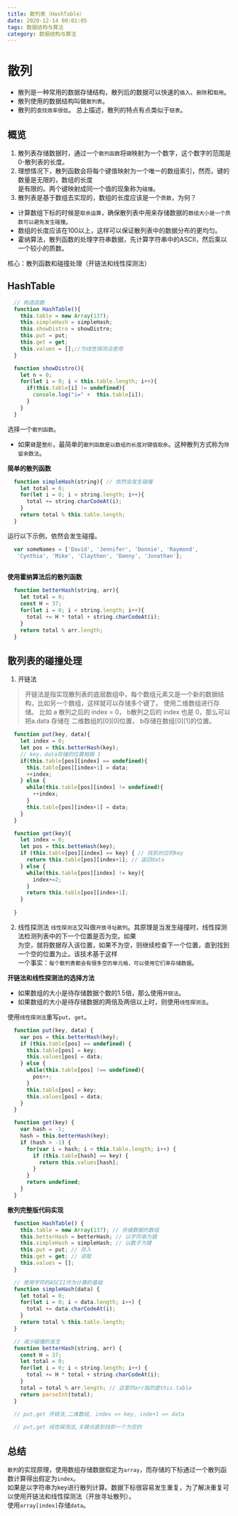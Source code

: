 ```yaml
---
title: 散列表（HashTable）
date: 2020-12-14 00:01:05
tags: 数据结构与算法
category: 数据结构与算法
---
```


# 散列
- 散列是一种常用的数据存储结构，散列后的数据可以快速的`插入`、`删除`和`取用`。 
- 散列使用的数据结构叫做`散列表`。
- 散列的`查找效率很低`。
总上描述，散列的特点有点类似于`链表`。

## 概览
1. 散列表存储数据时，通过一个`散列函数`将`键`映射为一个数字，这个数字的范围是0-散列表的长度。
2. 理想情况下，散列函数会将每个键值映射为一个唯一的数组索引，然而，键的数量是无限的，数组的长度  
是有限的。两个键映射成同一个值的现象称为`碰撞`。
3. 散列表是基于数组去实现的，数组的长度应该是一个`质数`，为何？
- 计算数组下标的时候是`取余运算`，确保散列表中用来存储数据的`数组大小是一个质数可以避免发生碰撞`。
- 数组的长度应该在100以上，这样可以保证散列表中的数据分布的更均匀。
- 霍纳算法，散列函数的处理字符串数据，先计算字符串中的ASCII，然后乘以一个较小的质数。

核心：散列函数和碰撞处理（开链法和线性探测法）

## HashTable

``` js
  // 构造函数
  function HashTable(){
    this.table = new Array(137);
    this.simpleHash = simpleHash;
    this.showDistro = showDistro;
    this.put = put;
    this.get = get;
    this.values = [];//为线性探测法使用
  }

  function showDistro(){
    let n = 0;
    for(let i = 0; i < this.table.length; i++){
      if(this.table[i] != undefined){
        console.log("i=" +  this.table[i]);
      }
    }
  }

```
选择一个`散列函数`。
- 如果`键`是`整形`，最简单的`散列函数是以数组的长度对键值取余`。这种散列方式称为`除留余数法`。

**简单的散列函数**

``` js
  function simpleHash(string){ // 依然会发生碰撞
    let total = 0;
    for(let i = 0; i < string.length; i++){
      total += string.charCodeAt(i);
    }
    return total % this.table.length;
  }
```
运行以下示例，依然会发生碰撞。
``` js
  var someNames = ['David', 'Jennifer', 'Donnie', 'Raymond',
   'Cynthia', 'Mike', 'Claython', 'Danny', 'Jonathan'];
   
```

**使用霍纳算法后的散列函数**

``` js
  function betterHash(string, arr){
    let total = 0;
    const H = 37;
    for(let i = 0; i < string.length; i++){
      total += H * total + string.charCodeAt(i);
    }
    return total % arr.length;
  }
```

## 散列表的碰撞处理
1. 开链法
> 开链法是指实现散列表的底层数组中，每个数组元素又是一个新的数据结构，比如另一个数组，这样就可以存储多个键了。
> 使用二维数组进行存储。
比如 a 散列之后的 index = 0， b散列之后的 index 也是 0，那么可以把a.data 存储在 二维数组的[0][0]位置，
b存储在数组[0][1]的位置。

``` js
  function put(key, data){
    let index = 0;
    let pos = this.betterHash(key);
    // key，data存储的位置相隔 1
    if(this.table[pos][index] == undefined){
      this.table[pos][index+1] = data;
      ++index;
    } else {
      while(this.table[pos][index] != undefined){
        ++index;
      }
      this.table[pos][index+1] = data;
    }
  }

  function get(key){
    let index = 0;
    let pos = this.betteHash(key);
    if (this.table[pos][index] == key) { // 找到对应的key
      return this.table[pos][index+1]; // 返回data
    } else {
      while(this.table[pos][index] != key){
        index+=2;
      }
      return this.table[pos][index+1];
    }
    
  }
```
2. 线性探测法
`线性探测法`又叫做`开放寻址散列`。其原理是当发生碰撞时，线性探测法检测列表中的下一个位置是否为空。如果  
为空，就将数据存入该位置，如果不为空，则继续检查下一个位置，直到找到一个空的位置为止。该技术基于这样  
一个事实：`每个散列表都会有很多空的单元格，可以使用它们来存储数据`。

**开链法和线性探测法的选择方法**
- 如果数组的大小是待存储数据个数的1.5倍，那么使用`开链法`。
- 如果数组的大小是待存储数据的两倍及两倍以上时，则使用`线性探测法`。

使用`线性探测法`重写`put`、`get`。
``` js
  function put(key, data) {
    var pos = this.betterHash(key);
    if (this.table[pos] == undefined) {
      this.table[pos] = key;
      this.values[pos] = data;
    } else {
      while(this.table[pos] !== undefined){
        pos++;
      }
      this.table[pos] = key;
      this.values[pos] = data;
    }
  }

  function get(key) {
    var hash = -1;
    hash = this.betterHash(key);
    if (hash > -1) {
      for(var i = hash; i < this.table.length; i++) {
        if (this.table[hash] == key) {
          return this.values[hash];
        }
      }
      return undefined;
    }
  }
```

**散列完整版代码实现**

``` js
  function HashTable() {
    this.table = new Array(137); // 存储数据的数组
    this.betterHash = betterHash; // 以字符串为键
    this.simpleHash = simpleHash; // 以数子为键
    this.put = put; // 存入
    this.get = get; // 读取
    this.values = [];
  }

  // 使用字符的ASCII作为计算的基础
  function simpleHash(data) {
    let total = 0;
    for(let i = 0; i < data.length; i++) {
      total += data.charCodeAt(i);
    }
    return total % this.table.length;
  }

  // 减少碰撞的发生
  function betterHash(string, arr) {
    const H = 37;
    let total = 0;
    for(let i = 0; i < string.length; i++) {
      total += H * total + string.charCodeAt(i);
    }
    total = total % arr.length; // 这里的arr指的是this.table
    return parseInt(total);
  }

  // put,get 开链法,二维数组, index => key, inde+1 => data
  
  // put,get 线性探测法,关键点直到找到一个为空的

```

## 总结
`散列`的实现原理，使用数组存储数据假定为`array`，而存储的下标通过一个散列函数计算得出假定为`index`。  
如果是以字符串为key进行散列计算。数据下标很容易发生重复，为了解决重复可以使用开链法和线性探测法（开放寻址散列）。  
使用`array[index]`存储`data`。

